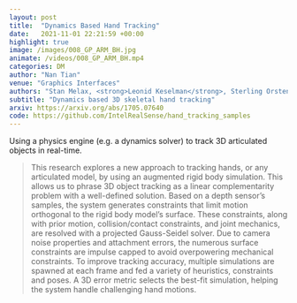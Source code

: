 ```yaml
---
layout: post
title:  "Dynamics Based Hand Tracking"
date:   2021-11-01 22:21:59 +00:00
highlight: true
image: /images/008_GP_ARM_BH.jpg
animate: /videos/008_GP_ARM_BH.mp4
categories: DM
author: "Nan Tian"
venue: "Graphics Interfaces"
authors: "Stan Melax, <strong>Leonid Keselman</strong>, Sterling Orsten"
subtitle: "Dynamics based 3D skeletal hand tracking"
arxiv: https://arxiv.org/abs/1705.07640
code: https://github.com/IntelRealSense/hand_tracking_samples
---
```


Using a physics engine (e.g. a dynamics solver) to track 3D articulated objects in real-time. 

<blockquote>
  <p>
    This research explores a new approach to tracking hands, or any articulated model, by using an augmented rigid body simulation. This allows us to phrase 3D object tracking as a linear complementarity problem with a well-defined solution. Based on a depth sensor&#8217;s samples, the system generates constraints that limit motion orthogonal to the rigid body model&#8217;s surface. These constraints, along with prior motion, collision/contact constraints, and joint mechanics, are resolved with a projected Gauss-Seidel solver. Due to camera noise properties and attachment errors, the numerous surface constraints are impulse capped to avoid overpowering mechanical constraints. To improve tracking accuracy, multiple simulations are spawned at each frame and fed a variety of heuristics, constraints and poses. A 3D error metric selects the best-fit simulation, helping the system handle challenging hand motions.
  </p>
</blockquote>
